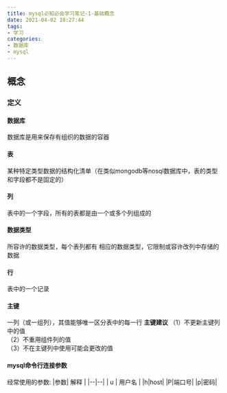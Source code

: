 ```yaml
---
title: mysql必知必会学习笔记-1-基础概念
date: 2021-04-02 18:27:44
tags: 
- 学习
categories: 
- 数据库
- mysql
---
```

## 概念
### 定义
#### 数据库
数据库是用来保存有组织的数据的容器
#### 表
某种特定类型数据的结构化清单（在类似mongodb等nosql数据库中，表的类型和字段都不是固定的）
#### 列
表中的一个字段，所有的表都是由一个或多个列组成的
#### 数据类型
所容许的数据类型，每个表列都有
相应的数据类型，它限制或容许改列中存储的数据
#### 行
表中的一个记录
#### 主键
一列（或一组列），其值能够唯一区分表中的每一行
**主键建议**
（1）不更新主键列中的值    
（2）不重用组件列的值    
（3）不在主键列中使用可能会更改的值
#### mysql命令行连接参数
经常使用的参数:
|参数| 解释 |
|--|--|
| u | 用户名 |
|h|host|
|P|端口号|
|p|密码|



